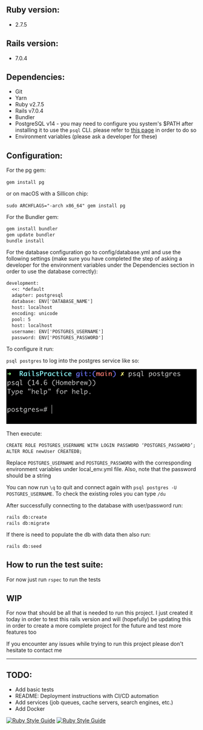 ## **Ruby version:**

- 2.7.5

## **Rails version:**

- 7.0.4

## **Dependencies:**

- Git
- Yarn
- Ruby v2.7.5
- Rails v7.0.4
- Bundler
- PostgreSQL v14 - you may need to configure you system's $PATH after installing it to use the `psql` CLI. please refer to [this page](https://postgresapp.com/documentation/cli-tools.html) in order to do so
- Environment variables (please ask a developer for these)

## **Configuration:**

For the pg gem:

`gem install pg`

or on macOS with a Sillicon chip:

`sudo ARCHFLAGS="-arch x86_64" gem install pg`


For the Bundler gem:
```
gem install bundler
gem update bundler
bundle install
```

For the database configuration go to config/database.yml and use the following settings (make sure you have completed the step of asking a developer for the environment variables under the Dependencies section in order to use the database correctly):

```
development:
  <<: *default
  adapter: postgresql
  database: ENV['DATABASE_NAME']
  host: localhost
  encoding: unicode
  pool: 5
  host: localhost
  username: ENV['POSTGRES_USERNAME']
  password: ENV['POSTGRES_PASSWORD']
```

To configure it run:

`psql postgres` to log into the postgres service like so:

![postgres terminal](./app/assets/images/doc-postgres-step-1.png)

Then execute:
```
CREATE ROLE POSTGRES_USERNAME WITH LOGIN PASSWORD ‘POSTGRES_PASSWORD’;
ALTER ROLE newUser CREATEDB;
```
Replace `POSTGRES_USERNAME` and `POSTGRES_PASSWORD` with the corresponding environment variables under local_env.yml file. Also, note that the password should be a string

You can now run `\q` to quit and connect again with `psql postgres -U POSTGRES_USERNAME`. To check the existing roles you can type `/du`

After successfully connecting to the database with user/password run:
```
rails db:create
rails db:migrate
```
If there is need to populate the db with data then also run:
```
rails db:seed
```

## **How to run the test suite:**

For now just run `rspec` to run the tests

## **WIP**
For now that should be all that is needed to run this project. I just created it today in order to test this rails version and will (hopefully) be updating this in order to create a more complete project for the future and test more features too

If you encounter any issues while trying to run this project please don't hesitate to contact me

___

## **TODO:**
- Add basic tests
- README: Deployment instructions with CI/CD automation
- Add services (job queues, cache servers, search engines, etc.)
- Add Docker


[![Ruby Style Guide](https://img.shields.io/badge/code_style-rubocop-brightgreen.svg)](https://github.com/rubocop/rubocop)
[![Ruby Style Guide](https://img.shields.io/badge/code_style-community-brightgreen.svg)](https://rubystyle.guide)

